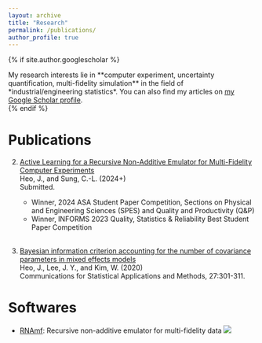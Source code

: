 ```yaml
---
layout: archive
title: "Research"
permalink: /publications/
author_profile: true
---
```


{% if site.author.googlescholar %}
  <div class="wordwrap"> My research interests lie in **computer experiment, uncertainty quantification, multi-fidelity simulation** in the field of *industrial/engineering statistics*. You can also find my articles on <a href="{{site.author.googlescholar}}">my Google Scholar profile</a>.</div>
{% endif %}

Publications
======
2. [Active Learning for a Recursive Non-Additive Emulator for Multi-Fidelity Computer Experiments](https://arxiv.org/abs/2309.11772)
<br> Heo, J., and Sung, C.-L. (2024+)
<br> Submitted.
   * Winner, 2024 ASA Student Paper Competition, Sections on Physical and Engineering Sciences (SPES) and Quality and Productivity (Q&P)
   * Winner, INFORMS 2023 Quality, Statistics & Reliability Best Student Paper Competition
<br> <br> 

1. [Bayesian information criterion accounting for the number of covariance parameters in mixed effects models](http://www.csam.or.kr/journal/view.html?doi=10.29220/CSAM.2020.27.3.301)
<br> Heo, J., Lee, J. Y., and Kim, W. (2020)
<br> Communications for Statistical Applications and Methods, 27:301-311.


Softwares
======
* [RNAmf](https://cran.r-project.org/web/packages/RNAmf/index.html): Recursive non-additive emulator for multi-fidelity data
![](https://cranlogs.r-pkg.org/badges/grand-total/RNAmf)

